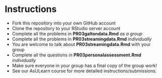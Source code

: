 # Instructions

* Fork this repository into your own GitHub account
* Clone the repository to your RStudio server account
* Complete all the problems in **PR03galtondata.Rmd** *as a group*
* Complete all the problems in **PR03streamingdata.Rmd** *individually*
* You are welcome to talk about **PR03streamingdata.Rmd** with your group
* Complete all the questions in **PR03personalassessment.Rmd** *individually*
* Make sure everyone in your group has a final copy of the group work!
* See our AsULearn course for more detailed instructions/submissions.
